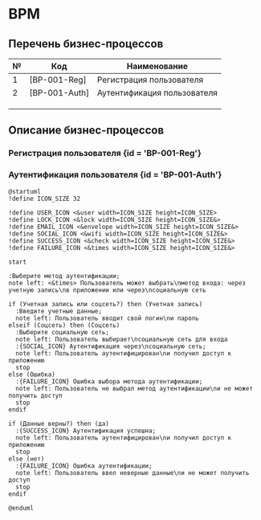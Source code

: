# BPM

## Перечень бизнес-процессов

| № | Код           | Наименование                |
|---|---------------|-----------------------------|
| 1 | [BP-001-Reg]  | Регистрация пользователя    |
| 2 | [BP-001-Auth] | Аутентификация пользователя |
|   |               |                             |
|   |               |                             |
|   |               |                             |


## Описание бизнес-процессов

### Регистрация пользователя {id = 'BP-001-Reg'}



### Аутентификация пользователя {id = 'BP-001-Auth'}

```plantuml
@startuml
!define ICON_SIZE 32

!define USER_ICON <&user width=ICON_SIZE height=ICON_SIZE>
!define LOCK_ICON <&lock width=ICON_SIZE height=ICON_SIZE&>
!define EMAIL_ICON <&envelope width=ICON_SIZE height=ICON_SIZE&>
!define SOCIAL_ICON <&wifi width=ICON_SIZE height=ICON_SIZE&>
!define SUCCESS_ICON <&check width=ICON_SIZE height=ICON_SIZE&>
!define FAILURE_ICON <&times width=ICON_SIZE height=ICON_SIZE&>

start

:Выберите метод аутентификации;
note left: <&times> Пользователь может выбрать\nметод входа: через учетную запись\nв приложении или через\nсоциальную сеть

if (Учетная запись или соцсеть?) then (Учетная запись)
  :Введите учетные данные;
  note left: Пользователь вводит свой логин\nи пароль
elseif (Соцсеть) then (Соцсеть)
  :Выберите социальную сеть;
  note left: Пользователь выбирает\nсоциальную сеть для входа
  :{SOCIAL_ICON} Аутентификация через\nсоциальную сеть;
  note left: Пользователь аутентифицирован\nи получил доступ к приложению
  stop
else (Ошибка)
  :{FAILURE_ICON} Ошибка выбора метода аутентификации;
  note left: Пользователь не выбрал метод аутентификации\nи не может получить доступ
  stop
endif

if (Данные верны?) then (да)
  :{SUCCESS_ICON} Аутентификация успешна;
  note left: Пользователь аутентифицирован\nи получил доступ к приложению
  stop
else (нет)
  :{FAILURE_ICON} Ошибка аутентификации;
  note left: Пользователь ввел неверные данные\nи не может получить доступ
  stop
endif

@enduml
```